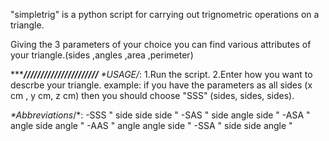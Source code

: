 "simpletrig" is a python script for carrying out trignometric operations on a triangle.

Giving the 3 parameters of your choice you can find various 
       attributes of your triangle.(sides ,angles ,area ,perimeter)

 
****************************//////////////////////************************
*\*USAGE*/*:
    1.Run the script.
    2.Enter how you want to descrbe your triangle.
      example: if you have the parameters as all sides (x cm , y cm, z cm)
	           then you should choose "SSS" (sides, sides, sides).

*\*Abbreviations*/*:
    -SSS     " side side side "
    -SAS     " side angle side "
    -ASA     " angle side angle " 
    -AAS     " angle angle side "
	-SSA     " side side angle "
